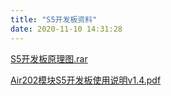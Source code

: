 ```yaml
---
title: "S5开发板资料"
date: 2020-11-10 14:31:28
---
```


<p></p><p><a href="http://openluat-luatcommunity.oss-cn-hangzhou.aliyuncs.com/attachment/20201110143119282_S5开发板原理图.rar" target="_blank">S5开发板原理图.rar</a></p><p><a href="http://openluat-luatcommunity.oss-cn-hangzhou.aliyuncs.com/attachment/20201110143441790_Air202模块S5开发板使用说明v1.4.pdf" target="_blank">Air202模块S5开发板使用说明v1.4.pdf</a></p>
